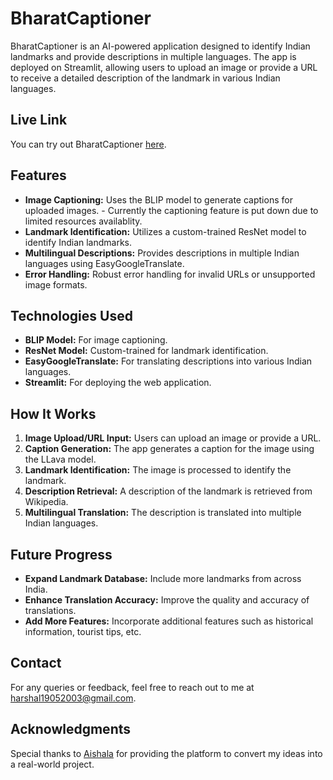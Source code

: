 # BharatCaptioner

BharatCaptioner is an AI-powered application designed to identify Indian landmarks and provide descriptions in multiple languages. The app is deployed on Streamlit, allowing users to upload an image or provide a URL to receive a detailed description of the landmark in various Indian languages.

## Live Link

You can try out BharatCaptioner [here](https://btjk5ajztxtrzxo9unbdko.streamlit.app/).

## Features

- **Image Captioning:** Uses the BLIP model to generate captions for uploaded images. - Currently the captioning feature is put down due to limited resources availablity.
- **Landmark Identification:** Utilizes a custom-trained ResNet model to identify Indian landmarks.
- **Multilingual Descriptions:** Provides descriptions in multiple Indian languages using EasyGoogleTranslate.
- **Error Handling:** Robust error handling for invalid URLs or unsupported image formats.

## Technologies Used

- **BLIP Model:** For image captioning.
- **ResNet Model:** Custom-trained for landmark identification.
- **EasyGoogleTranslate:** For translating descriptions into various Indian languages.
- **Streamlit:** For deploying the web application.

## How It Works

1. **Image Upload/URL Input:** Users can upload an image or provide a URL.
2. **Caption Generation:** The app generates a caption for the image using the LLava model.
3. **Landmark Identification:** The image is processed to identify the landmark.
4. **Description Retrieval:** A description of the landmark is retrieved from Wikipedia.
5. **Multilingual Translation:** The description is translated into multiple Indian languages.

## Future Progress

- **Expand Landmark Database:** Include more landmarks from across India.
- **Enhance Translation Accuracy:** Improve the quality and accuracy of translations.
- **Add More Features:** Incorporate additional features such as historical information, tourist tips, etc.

## Contact

For any queries or feedback, feel free to reach out to me at [harshal19052003@gmail.com](mailto:harshal19052003@gmail.com).

## Acknowledgments

Special thanks to [Aishala](https://ai-shala.com/) for providing the platform to convert my ideas into a real-world project.
